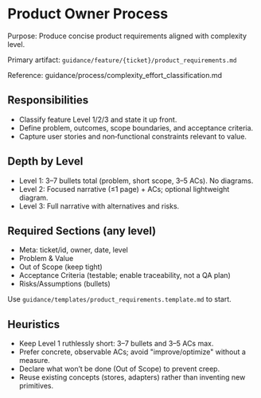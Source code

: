 # Product Owner Process

Purpose: Produce concise product requirements aligned with complexity level.

Primary artifact: `guidance/feature/{ticket}/product_requirements.md`

Reference: guidance/process/complexity_effort_classification.md

## Responsibilities

- Classify feature Level 1/2/3 and state it up front.
- Define problem, outcomes, scope boundaries, and acceptance criteria.
- Capture user stories and non‑functional constraints relevant to value.

## Depth by Level

- Level 1: 3–7 bullets total (problem, short scope, 3–5 ACs). No diagrams.
- Level 2: Focused narrative (≤1 page) + ACs; optional lightweight diagram.
- Level 3: Full narrative with alternatives and risks.

## Required Sections (any level)

- Meta: ticket/id, owner, date, level
- Problem & Value
- Out of Scope (keep tight)
- Acceptance Criteria (testable; enable traceability, not a QA plan)
- Risks/Assumptions (bullets)

Use `guidance/templates/product_requirements.template.md` to start.

## Heuristics

- Keep Level 1 ruthlessly short: 3–7 bullets and 3–5 ACs max.
- Prefer concrete, observable ACs; avoid "improve/optimize" without a measure.
- Declare what won’t be done (Out of Scope) to prevent creep.
- Reuse existing concepts (stores, adapters) rather than inventing new primitives.
